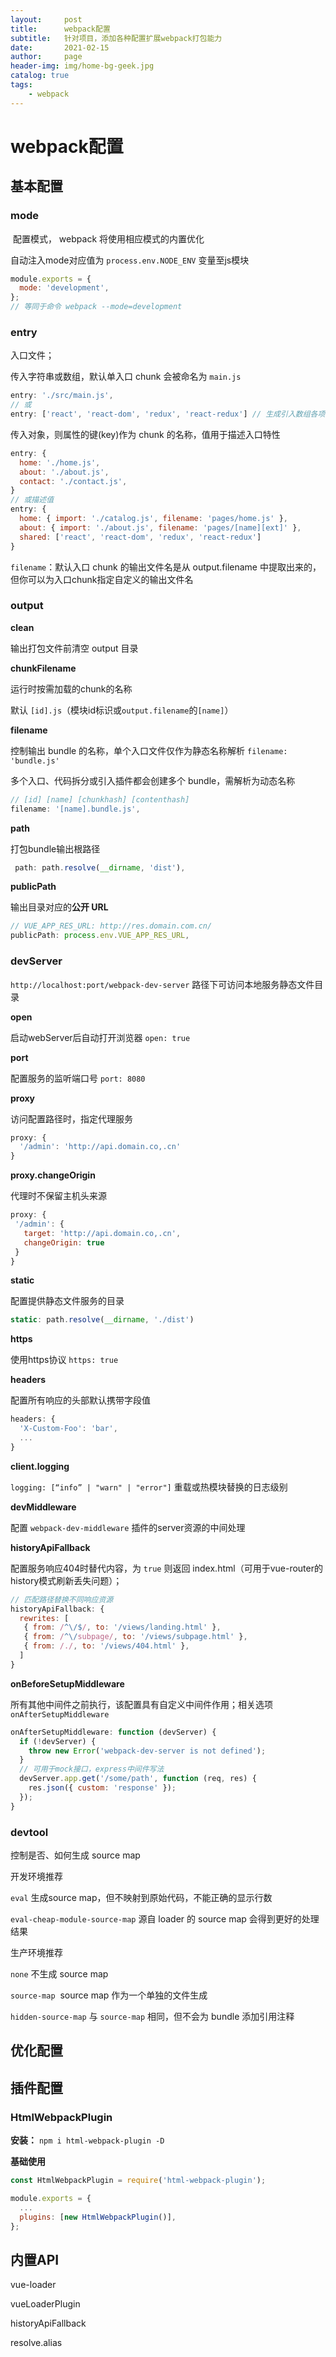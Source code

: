 ```yaml
---
layout:     post
title:      webpack配置
subtitle:   针对项目，添加各种配置扩展webpack打包能力
date:       2021-02-15
author:     page
header-img: img/home-bg-geek.jpg
catalog: true
tags:
    - webpack
---
```


# webpack配置

## 基本配置

### mode

 配置模式， webpack 将使用相应模式的内置优化

自动注入mode对应值为 `process.env.NODE_ENV` 变量至js模块

```js
module.exports = {
  mode: 'development',
};
// 等同于命令 webpack --mode=development
```

### entry

入口文件；

传入字符串或数组，默认单入口 chunk 会被命名为 `main.js`

```js
entry: './src/main.js',
// 或
entry: ['react', 'react-dom', 'redux', 'react-redux'] // 生成引入数组各项的入口chunk
```

传入对象，则属性的键(key)作为 chunk 的名称，值用于描述入口特性

```js
entry: {
  home: './home.js',
  about: './about.js',
  contact: './contact.js',
}
// 或描述值
entry: {
  home: { import: './catalog.js', filename: 'pages/home.js' },
  about: { import: './about.js', filename: 'pages/[name][ext]' },
  shared: ['react', 'react-dom', 'redux', 'react-redux']
}
```

`filename`：默认入口 chunk 的输出文件名是从 output.filename 中提取出来的，但你可以为入口chunk指定自定义的输出文件名

### output

**clean**

输出打包文件前清空 output 目录

**chunkFilename**

运行时按需加载的chunk的名称

默认 `[id].js`（模块id标识或`output.filename`的`[name]`）

**filename**

控制输出 bundle 的名称，单个入口文件仅作为静态名称解析 `filename: 'bundle.js'`

多个入口、代码拆分或引入插件都会创建多个 bundle，需解析为动态名称

```js
// [id] [name] [chunkhash] [contenthash]
filename: '[name].bundle.js',
```

**path**

打包bundle输出根路径

```js
 path: path.resolve(__dirname, 'dist'),
```

**publicPath**

输出目录对应的**公开 URL**

```js
// VUE_APP_RES_URL: http://res.domain.com.cn/
publicPath: process.env.VUE_APP_RES_URL,
```

### devServer

`http://localhost:port/webpack-dev-server` 路径下可访问本地服务静态文件目录

**open**

启动webServer后自动打开浏览器 `open: true`

**port**

配置服务的监听端口号 `port: 8080`

**proxy**

访问配置路径时，指定代理服务

```js
proxy: {
  '/admin': 'http://api.domain.co,.cn'
}
```

**proxy.changeOrigin**

代理时不保留主机头来源

```js
proxy: {
 '/admin': {
   target: 'http://api.domain.co,.cn',
   changeOrigin: true
 }
}
```

**static**

配置提供静态文件服务的目录

```js
static: path.resolve(__dirname, './dist')
```

**https**

使用https协议 `https: true`

**headers**

配置所有响应的头部默认携带字段值

```js
headers: {
  'X-Custom-Foo': 'bar',
  ...
}
```

**client.logging**

`logging: [“info” | "warn" | "error"]` 重载或热模块替换的日志级别

**devMiddleware**

配置 `webpack-dev-middleware` 插件的server资源的中间处理

**historyApiFallback**

配置服务响应404时替代内容，为 `true` 则返回 index.html（可用于vue-router的history模式刷新丢失问题）；

```js
// 匹配路径替换不同响应资源
historyApiFallback: {
  rewrites: [
   { from: /^\/$/, to: '/views/landing.html' },
   { from: /^\/subpage/, to: '/views/subpage.html' },
   { from: /./, to: '/views/404.html' },
  ]
}
```

**onBeforeSetupMiddleware**

所有其他中间件之前执行，该配置具有自定义中间件作用；相关选项 `onAfterSetupMiddleware`

```js
onAfterSetupMiddleware: function (devServer) {
  if (!devServer) {
    throw new Error('webpack-dev-server is not defined');
  }
  // 可用于mock接口，express中间件写法
  devServer.app.get('/some/path', function (req, res) {
    res.json({ custom: 'response' });
  });
}
```

### devtool

控制是否、如何生成 source map

开发环境推荐

`eval` 生成source map，但不映射到原始代码，不能正确的显示行数

`eval-cheap-module-source-map` 源自 loader 的 source map 会得到更好的处理结果

生产环境推荐

`none` 不生成 source map

`source-map`  source map 作为一个单独的文件生成

`hidden-source-map` 与 `source-map` 相同，但不会为 bundle 添加引用注释

## 优化配置

## 插件配置

### HtmlWebpackPlugin

**安装：** `npm i html-webpack-plugin -D`

**基础使用**

```js
const HtmlWebpackPlugin = require('html-webpack-plugin');

module.exports = {
  ...
  plugins: [new HtmlWebpackPlugin()],
};
```

## 内置API

vue-loader

vueLoaderPlugin

historyApiFallback

resolve.alias
